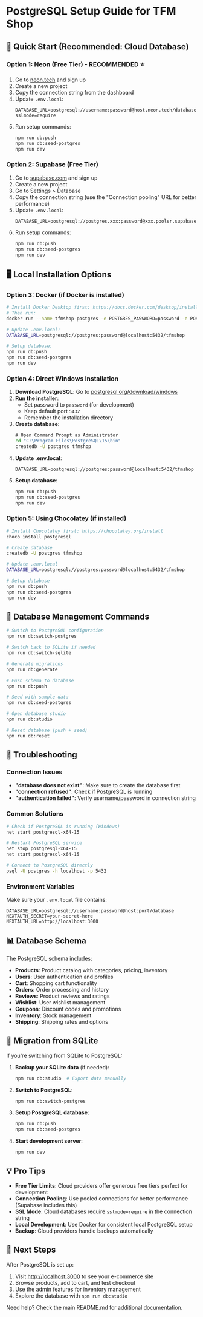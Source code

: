 # PostgreSQL Setup Guide for TFM Shop

## 🎯 Quick Start (Recommended: Cloud Database)

### Option 1: Neon (Free Tier) - RECOMMENDED ⭐
1. Go to [neon.tech](https://neon.tech) and sign up
2. Create a new project
3. Copy the connection string from the dashboard
4. Update `.env.local`:
   ```env
   DATABASE_URL=postgresql://username:password@host.neon.tech/database?sslmode=require
   ```
5. Run setup commands:
   ```bash
   npm run db:push
   npm run db:seed-postgres
   npm run dev
   ```

### Option 2: Supabase (Free Tier)
1. Go to [supabase.com](https://supabase.com) and sign up
2. Create a new project
3. Go to Settings > Database
4. Copy the connection string (use the "Connection pooling" URL for better performance)
5. Update `.env.local`:
   ```env
   DATABASE_URL=postgresql://postgres.xxx:password@xxx.pooler.supabase.com:5432/postgres
   ```
6. Run setup commands:
   ```bash
   npm run db:push
   npm run db:seed-postgres
   npm run dev
   ```

## 🖥️ Local Installation Options

### Option 3: Docker (if Docker is installed)
```bash
# Install Docker Desktop first: https://docs.docker.com/desktop/install/windows/
# Then run:
docker run --name tfmshop-postgres -e POSTGRES_PASSWORD=password -e POSTGRES_DB=tfmshop -p 5432:5432 -d postgres:15

# Update .env.local:
DATABASE_URL=postgresql://postgres:password@localhost:5432/tfmshop

# Setup database:
npm run db:push
npm run db:seed-postgres
npm run dev
```

### Option 4: Direct Windows Installation
1. **Download PostgreSQL**: Go to [postgresql.org/download/windows](https://www.postgresql.org/download/windows/)
2. **Run the installer**:
   - Set password to `password` (for development)
   - Keep default port `5432`
   - Remember the installation directory
3. **Create database**:
   ```cmd
   # Open Command Prompt as Administrator
   cd "C:\Program Files\PostgreSQL\15\bin"
   createdb -U postgres tfmshop
   ```
4. **Update .env.local**:
   ```env
   DATABASE_URL=postgresql://postgres:password@localhost:5432/tfmshop
   ```
5. **Setup database**:
   ```bash
   npm run db:push
   npm run db:seed-postgres
   npm run dev
   ```

### Option 5: Using Chocolatey (if installed)
```bash
# Install Chocolatey first: https://chocolatey.org/install
choco install postgresql

# Create database
createdb -U postgres tfmshop

# Update .env.local
DATABASE_URL=postgresql://postgres:password@localhost:5432/tfmshop

# Setup database
npm run db:push
npm run db:seed-postgres
npm run dev
```

## 🔧 Database Management Commands

```bash
# Switch to PostgreSQL configuration
npm run db:switch-postgres

# Switch back to SQLite if needed
npm run db:switch-sqlite

# Generate migrations
npm run db:generate

# Push schema to database
npm run db:push

# Seed with sample data
npm run db:seed-postgres

# Open database studio
npm run db:studio

# Reset database (push + seed)
npm run db:reset
```

## 🐛 Troubleshooting

### Connection Issues
- **"database does not exist"**: Make sure to create the database first
- **"connection refused"**: Check if PostgreSQL is running
- **"authentication failed"**: Verify username/password in connection string

### Common Solutions
```bash
# Check if PostgreSQL is running (Windows)
net start postgresql-x64-15

# Restart PostgreSQL service
net stop postgresql-x64-15
net start postgresql-x64-15

# Connect to PostgreSQL directly
psql -U postgres -h localhost -p 5432
```

### Environment Variables
Make sure your `.env.local` file contains:
```env
DATABASE_URL=postgresql://username:password@host:port/database
NEXTAUTH_SECRET=your-secret-here
NEXTAUTH_URL=http://localhost:3000
```

## 📊 Database Schema

The PostgreSQL schema includes:
- **Products**: Product catalog with categories, pricing, inventory
- **Users**: User authentication and profiles  
- **Cart**: Shopping cart functionality
- **Orders**: Order processing and history
- **Reviews**: Product reviews and ratings
- **Wishlist**: User wishlist management
- **Coupons**: Discount codes and promotions
- **Inventory**: Stock management
- **Shipping**: Shipping rates and options

## 🔄 Migration from SQLite

If you're switching from SQLite to PostgreSQL:

1. **Backup your SQLite data** (if needed):
   ```bash
   npm run db:studio  # Export data manually
   ```

2. **Switch to PostgreSQL**:
   ```bash
   npm run db:switch-postgres
   ```

3. **Setup PostgreSQL database**:
   ```bash
   npm run db:push
   npm run db:seed-postgres
   ```

4. **Start development server**:
   ```bash
   npm run dev
   ```

## 💡 Pro Tips

- **Free Tier Limits**: Cloud providers offer generous free tiers perfect for development
- **Connection Pooling**: Use pooled connections for better performance (Supabase includes this)
- **SSL Mode**: Cloud databases require `sslmode=require` in the connection string
- **Local Development**: Use Docker for consistent local PostgreSQL setup
- **Backup**: Cloud providers handle backups automatically

## 🎉 Next Steps

After PostgreSQL is set up:
1. Visit [http://localhost:3000](http://localhost:3000) to see your e-commerce site
2. Browse products, add to cart, and test checkout
3. Use the admin features for inventory management
4. Explore the database with `npm run db:studio`

Need help? Check the main README.md for additional documentation.
